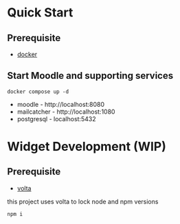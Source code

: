 # Quick Start

## Prerequisite

- [docker](https://www.docker.com/products/docker-desktop)

## Start Moodle and supporting services

```
docker compose up -d
```

- moodle - http://localhost:8080
- mailcatcher - http://localhost:1080
- postgresql - localhost:5432

# Widget Development (WIP)

## Prerequisite

- [volta](https://docs.volta.sh/guide/getting-started)

this project uses volta to lock node and npm versions

```
npm i
```
